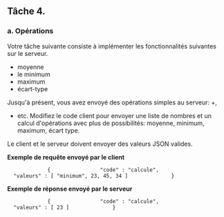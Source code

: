 ## Tâche 4.

### a. Opérations

Votre tâche suivante consiste à implémenter les fonctionnalités
suivantes sur le serveur.

-   moyenne
-   le minimum
-   maximum
-   écart-type

Jusqu\'à présent, vous avez envoyé des opérations simples au serveur: +,
- etc. Modifiez le code client pour envoyer une liste de nombres et un
calcul d'opérations avec plus de possibilités: moyenne, minimum,
maximum, écart type.

Le client et le serveur doivent envoyer des valeurs JSON valides.

**Exemple de requête envoyé par le client**

`              {                "code" : "calcule",                "valeurs" : [ "minimum", 23, 45, 34 ]              }             `

**Exemple de réponse envoyé par le serveur**

`              {                "code" : "calcule",                "valeurs" : [ 23 ]              }             `

